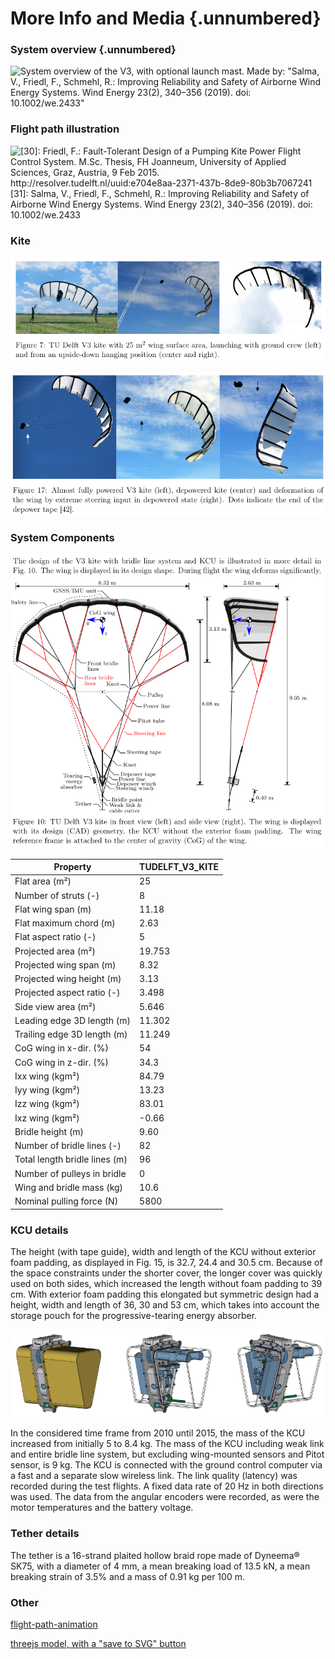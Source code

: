 # More Info and Media {.unnumbered}

### System overview {.unnumbered}
![System overview of the V3, with optional launch mast. Made by: 
"Salma, V., Friedl, F., Schmehl, R.: Improving Reliability and Safety of Airborne Wind Energy Systems. Wind Energy 23(2), 340–356 (2019). doi: 10.1002/we.2433"](../data/images/system_overview.png)

### Flight path illustration
![[30]:  Friedl, F.: Fault-Tolerant Design of a Pumping Kite Power Flight Control System. M.Sc. Thesis,
FH Joanneum, University of Applied Sciences, Graz, Austria, 9 Feb 2015. http://resolver.tudelft.nl/uuid:e704e8aa-2371-437b-8de9-80b3b7067241
[31]: Salma, V., Friedl, F., Schmehl, R.: Improving Reliability and Safety of Airborne Wind Energy Systems. Wind Energy 23(2), 340–356 (2019). doi: 10.1002/we.2433](../data/images/flight_path_overview.png)

### Kite
![The TU Delft V3 kite with 25 m2 wing surface area is a custom development by kite designer Martial Camblong, creator of the brand Genetrix, in close collaboration with TU Delft team members John van den Heuvel and Rolf van der Vlugt.](../data/images/launch_mast_flight.png)

![The kite also deforms heavily, although the right photo here is not representative for nominal flight operation but caused by an extreme steering input in combination with an only lightly loaded wing during a launching maneuver from an upside-down hanging position.](../data/images/deforming_kite_power_depower_turn.png)


### System Components

![An illustration of the system components, their labels and general dimensions.](../data/images/illustration_with_components.png)

| Property | TUDELFT_V3_KITE |
|----------|-------|
| Flat area (m²) | 25 |
| Number of struts (-) | 8 |
| Flat wing span (m) | 11.18 |
| Flat maximum chord (m) | 2.63 |
| Flat aspect ratio (-) | 5 |
| Projected area (m²) | 19.753 |
| Projected wing span (m) | 8.32 |
| Projected wing height (m) | 3.13 |
| Projected aspect ratio (-) | 3.498 |
| Side view area (m²) | 5.646 |
| Leading edge 3D length (m) | 11.302 |
| Trailing edge 3D length (m) | 11.249 |
| CoG wing in x-dir. (%) | 54 |
| CoG wing in z-dir. (%) | 34.3 |
| Ixx wing (kgm²) | 84.79 |
| Iyy wing (kgm²) | 13.23 |
| Izz wing (kgm²) | 83.01 |
| Ixz wing (kgm²) | -0.66 |
| Bridle height (m) | 9.60 |
| Number of bridle lines (-) | 82 |
| Total length bridle lines (m) | 96 |
| Number of pulleys in bridle | 0 |
| Wing and bridle mass (kg) | 10.6 |
| Nominal pulling force (N) | 5800 |


### KCU details
The height (with tape guide), width and length of the KCU without exterior foam padding, as displayed in Fig. 15, is 32.7, 24.4 and 30.5 cm. Because of the space constraints under the shorter cover, the longer cover was quickly used on both sides, which increased the length without foam padding to 39 cm. With exterior foam padding this elongated but symmetric design had a height, width and length of 36, 30 and 53 cm, which takes into account the storage pouch for the progressive-tearing energy absorber.

![CAD view of the KCU](../data/images/KCU_CAD.png)

In the considered time frame from 2010 until 2015, the mass of the KCU increased from initially 5 to 8.4 kg. The mass of the KCU including weak link and entire bridle line system, but excluding wing-mounted sensors and Pitot sensor, is 9 kg. The KCU is connected with
the ground control computer via a fast and a separate slow wireless link. The link quality (latency) was recorded during the test flights. A fixed data rate of 20 Hz in both directions was used. The data from the angular encoders were recorded, as were the motor temperatures and the battery voltage.

### Tether details

The tether is a 16-strand plaited hollow braid rope made of Dyneema® SK75, with a diameter of 4 mm, a mean breaking load of 13.5 kN, a mean breaking strain of 3.5% and a mass of 0.91 kg per 100 m.

### Other

[flight-path-animation](https://delftxtools.tudelft.nl/AE4T40_Airborne_Wind_Energy/cycle/kiteV3_total_crosswind.html)

[threejs model, with a "save to SVG" button](https://delftxtools.tudelft.nl/AE4T40_Airborne_Wind_Energy/threejs/kiteV3_static.html)